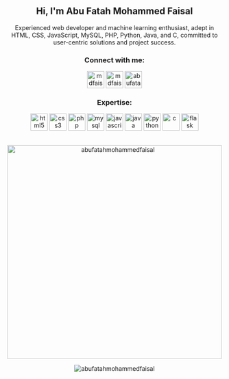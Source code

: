 <h2 align="center">Hi, I'm Abu Fatah Mohammed Faisal</h2>
<p align="center">
  Experienced web developer and machine learning enthusiast, adept in HTML, CSS, JavaScript, MySQL, PHP, Python, Java, and C, committed to user-centric solutions and project success.
</p>

<h3 align="center">Connect with me:</h3>
<p align="center">
<a href="https://www.facebook.com/afm.faisal.66/" target="blank"><img align="center" src="https://img.icons8.com/color/48/facebook-new.png" alt="mdfaisal" height="40" width="40" /></a>
<a href="mailto:mdfaisal8575@gmail.com" target="blank"><img align="center" src="https://img.icons8.com/color/48/gmail-new.png" alt="mdfaisal" height="40" width="40" /></a>  
 <a href="https://www.linkedin.com/in/abu-fatah-mohammed-faisal" target="blank"><img align="center" src="https://img.icons8.com/color/48/linkedin-2--v1.png" alt="abufatahmohammedfaisal" height="40" width="40" /></a>


<h3 align="center">Expertise:</h3>

<p align="center">
    <a href="https://www.w3.org/html/" target="_blank" rel="noreferrer"><img src="https://img.icons8.com/color/48/html-5--v1.png" alt="html5" width="40" height="40"/></a> 
    <a href="https://www.w3schools.com/css/" target="_blank" rel="noreferrer"><img src="https://img.icons8.com/color/48/css3.png" alt="css3" width="40" height="40"/></a>
    <a href="https://www.php.net/" target="_blank" rel="noreferrer"><img src="https://www.php.net/images/logos/new-php-logo.svg" alt="php" width="40" height="40"/></a>
    <a href="https://www.mysql.com/" target="_blank" rel="noreferrer"><img src="https://img.icons8.com/color/48/mysql-logo.png" alt="mysql" width="40" height="40"/></a>
    <a href="https://www.javascript.com/" target="_blank" rel="noreferrer"><img src="https://img.icons8.com/color/48/javascript--v1.png" alt="javascript" width="40" height="40"/></a> 
    <a href="https://www.java.com" target="_blank" rel="noreferrer"><img src="https://img.icons8.com/color/48/java-coffee-cup-logo--v1.png" alt="java" width="40" height="40"/></a> 
    <a href="https://www.python.org" target="_blank" rel="noreferrer"><img src="https://img.icons8.com/color/48/python--v1.png" alt="python" width="40" height="40"/></a>
    <a href="https://www.w3schools.com/c/" target="_blank" rel="noreferrer"><img src="https://img.icons8.com/color/48/c-programming.png" alt="c" width="40" height="40"/></a>
    <a href="https://flask.palletsprojects.com/en/3.0.x/" target="_blank" rel="noreferrer"><img src="https://img.icons8.com/color/48/flask.png" alt="flask" width="40" height="40"/></a> 
</p>

<center>
    <p><br><img align="center" src="https://github-readme-stats.vercel.app/api?username=afm-faisal06&show_icons=true&locale=en&theme=nord&no-frame=true&margin-w=15&margin-h=15" alt="abufatahmohammedfaisal" width="500" height="auto"></p>
</center>


<p align="center"><img align="center" src="http://github-readme-streak-stats.herokuapp.com?user=afm-faisal06&theme=tokyonight_duo&hide_border=true&date_format=(M%20j%5B%2C%20Y%5D)" alt="abufatahmohammedfaisal" /></p>

